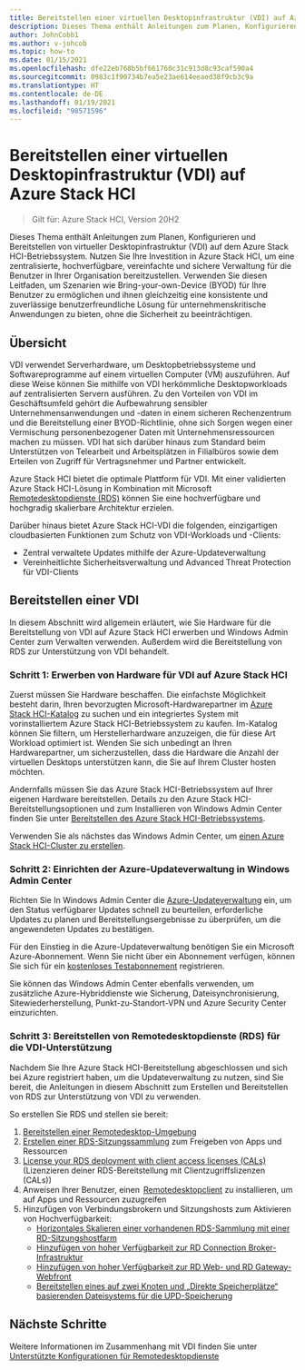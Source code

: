 ```yaml
---
title: Bereitstellen einer virtuellen Desktopinfrastruktur (VDI) auf Azure Stack HCI
description: Dieses Thema enthält Anleitungen zum Planen, Konfigurieren und Bereitstellen von virtueller Desktopinfrastruktur (VDI) auf dem Azure Stack HCI-Betriebssystem.
author: JohnCobb1
ms.author: v-johcob
ms.topic: how-to
ms.date: 01/15/2021
ms.openlocfilehash: dfe22eb768b5bf661760c31c913d8c93caf590a4
ms.sourcegitcommit: 0983c1f90734b7ea5e23ae614eeaed38f9cb3c9a
ms.translationtype: HT
ms.contentlocale: de-DE
ms.lasthandoff: 01/19/2021
ms.locfileid: "98571596"
---
```

# <a name="deploy-virtual-desktop-infrastructure-vdi-on-azure-stack-hci"></a>Bereitstellen einer virtuellen Desktopinfrastruktur (VDI) auf Azure Stack HCI

>Gilt für: Azure Stack HCI, Version 20H2

Dieses Thema enthält Anleitungen zum Planen, Konfigurieren und Bereitstellen von virtueller Desktopinfrastruktur (VDI) auf dem Azure Stack HCI-Betriebssystem. Nutzen Sie Ihre Investition in Azure Stack HCI, um eine zentralisierte, hochverfügbare, vereinfachte und sichere Verwaltung für die Benutzer in Ihrer Organisation bereitzustellen. Verwenden Sie diesen Leitfaden, um Szenarien wie Bring-your-own-Device (BYOD) für Ihre Benutzer zu ermöglichen und ihnen gleichzeitig eine konsistente und zuverlässige benutzerfreundliche Lösung für unternehmenskritische Anwendungen zu bieten, ohne die Sicherheit zu beeinträchtigen.

## <a name="overview"></a>Übersicht
VDI verwendet Serverhardware, um Desktopbetriebssysteme und Softwareprogramme auf einem virtuellen Computer (VM) auszuführen. Auf diese Weise können Sie mithilfe von VDI herkömmliche Desktopworkloads auf zentralisierten Servern ausführen. Zu den Vorteilen von VDI im Geschäftsumfeld gehört die Aufbewahrung sensibler Unternehmensanwendungen und -daten in einem sicheren Rechenzentrum und die Bereitstellung einer BYOD-Richtlinie, ohne sich Sorgen wegen einer Vermischung personenbezogener Daten mit Unternehmensressourcen machen zu müssen. VDI hat sich darüber hinaus zum Standard beim Unterstützen von Telearbeit und Arbeitsplätzen in Filialbüros sowie dem Erteilen von Zugriff für Vertragsnehmer und Partner entwickelt.

Azure Stack HCI bietet die optimale Plattform für VDI. Mit einer validierten Azure Stack HCI-Lösung in Kombination mit Microsoft [Remotedesktopdienste (RDS)](/windows-server/remote/remote-desktop-services/welcome-to-rds) können Sie eine hochverfügbare und hochgradig skalierbare Architektur erzielen.

Darüber hinaus bietet Azure Stack HCI-VDI die folgenden, einzigartigen cloudbasierten Funktionen zum Schutz von VDI-Workloads und -Clients:
- Zentral verwaltete Updates mithilfe der Azure-Updateverwaltung
- Vereinheitlichte Sicherheitsverwaltung und Advanced Threat Protection für VDI-Clients

## <a name="deploy-vdi"></a>Bereitstellen einer VDI
In diesem Abschnitt wird allgemein erläutert, wie Sie Hardware für die Bereitstellung von VDI auf Azure Stack HCI erwerben und Windows Admin Center zum Verwalten verwenden. Außerdem wird die Bereitstellung von RDS zur Unterstützung von VDI behandelt.

### <a name="step-1-acquire-hardware-for-vdi-on-azure-stack-hci"></a>Schritt 1: Erwerben von Hardware für VDI auf Azure Stack HCI
Zuerst müssen Sie Hardware beschaffen. Die einfachste Möglichkeit besteht darin, Ihren bevorzugten Microsoft-Hardwarepartner im [Azure Stack HCI-Katalog](https://hcicatalog.azurewebsites.net) zu suchen und ein integriertes System mit vorinstalliertem Azure Stack HCI-Betriebssystem zu kaufen. Im-Katalog können Sie filtern, um Herstellerhardware anzuzeigen, die für diese Art Workload optimiert ist. Wenden Sie sich unbedingt an Ihren Hardwarepartner, um sicherzustellen, dass die Hardware die Anzahl der virtuellen Desktops unterstützen kann, die Sie auf Ihrem Cluster hosten möchten.

Andernfalls müssen Sie das Azure Stack HCI-Betriebssystem auf Ihrer eigenen Hardware bereitstellen. Details zu den Azure Stack HCI-Bereitstellungsoptionen und zum Installieren von Windows Admin Center finden Sie unter [Bereitstellen des Azure Stack HCI-Betriebssystems](./operating-system.md).

Verwenden Sie als nächstes das Windows Admin Center, um [einen Azure Stack HCI-Cluster zu erstellen](./create-cluster.md).

### <a name="step-2-set-up-azure-update-management-in-windows-admin-center"></a>Schritt 2: Einrichten der Azure-Updateverwaltung in Windows Admin Center
Richten Sie In Windows Admin Center die [Azure-Updateverwaltung](/windows-server/manage/windows-admin-center/azure/azure-update-management) ein, um den Status verfügbarer Updates schnell zu beurteilen, erforderliche Updates zu planen und Bereitstellungsergebnisse zu überprüfen, um die angewendeten Updates zu bestätigen.

Für den Einstieg in die Azure-Updateverwaltung benötigen Sie ein Microsoft Azure-Abonnement. Wenn Sie nicht über ein Abonnement verfügen, können Sie sich für ein [kostenloses Testabonnement](https://azure.microsoft.com/free) registrieren.

Sie können das Windows Admin Center ebenfalls verwenden, um zusätzliche Azure-Hybriddienste wie Sicherung, Dateisynchronisierung, Sitewiederherstellung, Punkt-zu-Standort-VPN und Azure Security Center einzurichten.

### <a name="step-3-deploy-remote-desktop-services-rds-for-vdi-support"></a>Schritt 3: Bereitstellen von Remotedesktopdienste (RDS) für die VDI-Unterstützung
Nachdem Sie Ihre Azure Stack HCI-Bereitstellung abgeschlossen und sich bei Azure registriert haben, um die Updateverwaltung zu nutzen, sind Sie bereit, die Anleitungen in diesem Abschnitt zum Erstellen und Bereitstellen von RDS zur Unterstützung von VDI zu verwenden.

So erstellen Sie RDS und stellen sie bereit:
1. [Bereitstellen einer Remotedesktop-Umgebung](/windows-server/remote/remote-desktop-services/rds-deploy-infrastructure)
1. [Erstellen einer RDS-Sitzungssammlung](/windows-server/remote/remote-desktop-services/rds-create-collection) zum Freigeben von Apps und Ressourcen
1. [License your RDS deployment with client access licenses (CALs)](/windows-server/remote/remote-desktop-services/rds-client-access-license) (Lizenzieren deiner RDS-Bereitstellung mit Clientzugriffslizenzen (CALs))
1. Anweisen Ihrer Benutzer, einen  [Remotedesktopclient](/windows-server/remote/remote-desktop-services/clients/remote-desktop-clients) zu installieren, um auf Apps und Ressourcen zuzugreifen
1. Hinzufügen von Verbindungsbrokern und Sitzungshosts zum Aktivieren von Hochverfügbarkeit:
    - [Horizontales Skalieren einer vorhandenen RDS-Sammlung mit einer RD-Sitzungshostfarm](/windows-server/remote/remote-desktop-services/rds-scale-rdsh-farm)
    - [Hinzufügen von hoher Verfügbarkeit zur RD Connection Broker-Infrastruktur](/windows-server/remote/remote-desktop-services/rds-connection-broker-cluster)
    - [Hinzufügen von hoher Verfügbarkeit zur RD Web- und RD Gateway-Webfront](/windows-server/remote/remote-desktop-services/rds-rdweb-gateway-ha)
    - [Bereitstellen eines auf zwei Knoten und „Direkte Speicherplätze“ basierenden Dateisystems für die UPD-Speicherung](/windows-server/remote/remote-desktop-services/rds-storage-spaces-direct-deployment)

## <a name="next-steps"></a>Nächste Schritte
Weitere Informationen im Zusammenhang mit VDI finden Sie unter [Unterstützte Konfigurationen für Remotedesktopdienste](/windows-server/remote/remote-desktop-services/rds-supported-config)
